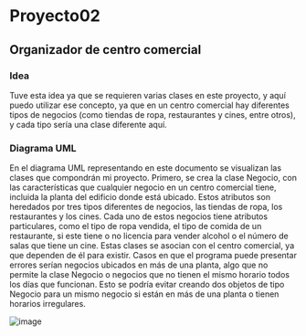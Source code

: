 # Proyecto02

## Organizador de centro comercial

### Idea

Tuve esta idea ya que se requieren varias clases en este proyecto, y aquí puedo utilizar ese concepto, ya que en un centro comercial hay diferentes tipos de negocios (como tiendas de ropa, restaurantes y cines, entre otros), y cada tipo sería una clase diferente aquí.

### Diagrama UML

En el diagrama UML representando en este documento se visualizan las clases que compondrán mi proyecto. Primero, se crea la clase Negocio, con las características que cualquier negocio en un centro comercial tiene, incluida la planta del edificio donde está ubicado. Estos atributos son heredados por tres tipos diferentes de negocios, las tiendas de ropa, los restaurantes y los cines. Cada uno de estos negocios tiene atributos particulares, como el tipo de ropa vendida, el tipo de comida de un restaurante, si este tiene o no licencia para vender alcohol o el número de salas que tiene un cine. Estas clases se asocian con el centro comercial, ya que dependen de él para existir.
Casos en que el programa puede presentar errores serían negocios ubicados en más de una planta, algo que no permite la clase Negocio o negocios que no tienen el mismo horario todos los días que funcionan. Esto se podría evitar creando dos objetos de tipo Negocio para un mismo negocio si están en más de una planta o tienen horarios irregulares.

![image](https://github.com/mzapata25/proyecto_segundo_semestre/assets/142268986/4e095789-1f19-460b-a48c-f7e1eddcb1c3)
